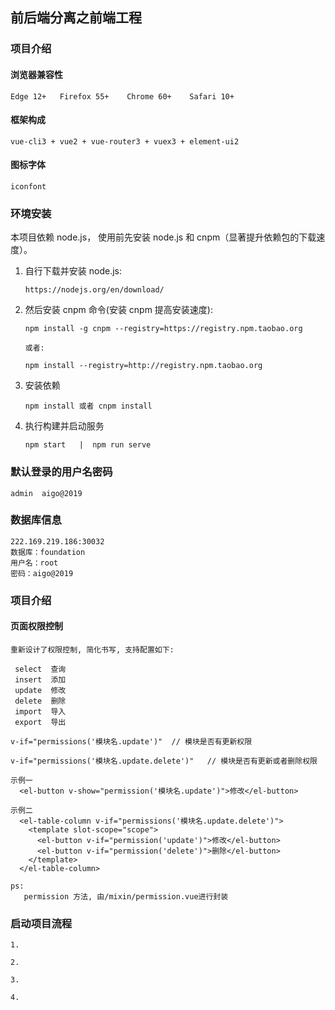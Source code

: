 ## 前后端分离之前端工程

### 项目介绍

#### 浏览器兼容性

    Edge 12+   Firefox 55+    Chrome 60+    Safari 10+
    
#### 框架构成

    vue-cli3 + vue2 + vue-router3 + vuex3 + element-ui2
    
#### 图标字体

    iconfont 

### 环境安装

 本项目依赖 node.js， 使用前先安装 node.js 和 cnpm（显著提升依赖包的下载速度）。

 1. 自行下载并安装 node.js: 
 
        https://nodejs.org/en/download/

 2. 然后安装 cnpm 命令(安装 cnpm 提高安装速度):

        npm install -g cnpm --registry=https://registry.npm.taobao.org
        
        或者:
        
        npm install --registry=http://registry.npm.taobao.org

 3. 安装依赖

        npm install 或者 cnpm install
        

 4. 执行构建并启动服务

        npm start   |  npm run serve
        
### 默认登录的用户名密码

    admin  aigo@2019

### 数据库信息

    222.169.219.186:30032
    数据库：foundation
    用户名：root
    密码：aigo@2019

### 项目介绍


#### 页面权限控制

    重新设计了权限控制, 简化书写, 支持配置如下:
                       
     select  查询
     insert  添加
     update  修改
     delete  删除
     import  导入
     export  导出
    
    v-if="permissions('模块名.update')"  // 模块是否有更新权限
    
    v-if="permissions('模块名.update.delete')"   // 模块是否有更新或者删除权限
    
    示例一
      <el-button v-show="permission('模块名.update')">修改</el-button>
    
    示例二  
      <el-table-column v-if="permissions('模块名.update.delete')">
        <template slot-scope="scope">
          <el-button v-if="permission('update')">修改</el-button>
          <el-button v-if="permission('delete')">删除</el-button>
        </template>
      </el-table-column>

    ps:
       permission 方法, 由/mixin/permission.vue进行封装

### 启动项目流程

    1.   
    
    2.    
    
    3.  
    
    4.  
